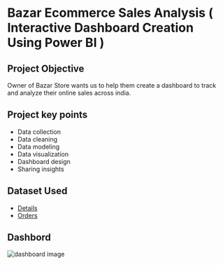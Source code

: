 # Bazar Ecommerce Sales Analysis ( Interactive Dashboard Creation Using Power BI )

## Project Objective
   Owner of Bazar Store wants us to help them create a dashboard to track and analyze their online sales across india.

## Project key points
 - Data collection
 - Data cleaning
 - Data modeling
 - Data visualization
 - Dashboard design
 - Sharing insights

## Dataset Used
  - <a href="https://github.com/koriRenukappa/Bazar-ecommerce-sale-dashboard/blob/d34c77fef536ae6674cef60fd965c51879f68cda/Details.csv">Details</a>
  - <a href="https://github.com/koriRenukappa/Bazar-ecommerce-sale-dashboard/blob/d34c77fef536ae6674cef60fd965c51879f68cda/Details.csv">Orders</a>

## Dashbord

   ![dashboard image](https://github.com/user-attachments/assets/e4fb6fdb-7f6e-4f87-bc9b-8baa9c1b79dd)

  
